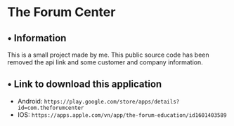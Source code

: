 # The Forum Center

## • Information

This is a small project made by me. This public source code has been removed the api link and some customer and company information.

## • Link to download this application

- Android: `https://play.google.com/store/apps/details?id=com.theforumcenter`
- IOS: `https://apps.apple.com/vn/app/the-forum-education/id1601403589`
